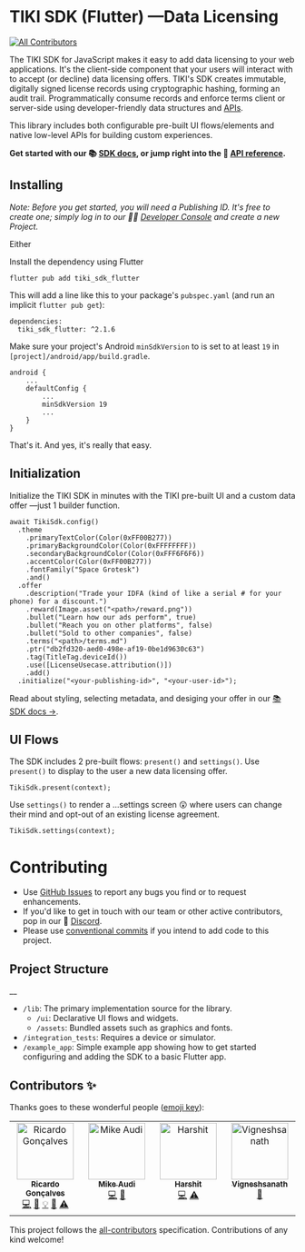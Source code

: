 # TIKI SDK (Flutter) —Data Licensing
<!-- ALL-CONTRIBUTORS-BADGE:START - Do not remove or modify this section -->
[![All Contributors](https://img.shields.io/badge/all_contributors-4-orange.svg?style=flat-square)](#contributors-)
<!-- ALL-CONTRIBUTORS-BADGE:END -->

The TIKI SDK for JavaScript makes it easy to add data licensing to your web applications. It's the client-side component that your users will interact with to accept (or decline) data licensing offers. TIKI's SDK creates immutable, digitally signed license records using cryptographic hashing, forming an audit trail. Programmatically consume records and enforce terms client or server-side using developer-friendly data structures and [APIs](https://mytiki.com/reference/getting-started).

This library includes both configurable pre-built UI flows/elements and native low-level APIs for building custom experiences.

**Get started with our 📚 [SDK docs](https://mytiki.com/docs/sdk-overview), or jump right into the 📘 [API reference](https://pub.dev/packages/tiki_sdk_flutter).**

## Installing

_Note: Before you get started, you will need a Publishing ID. It's free to create one; simply log in to our 🧑‍💻 [Developer Console](https://console.mytiki.com) and create a new Project._

Either

Install the dependency using Flutter

```
flutter pub add tiki_sdk_flutter
```

This will add a line like this to your package's `pubspec.yaml` (and run an implicit `flutter pub get`):

```
dependencies:
  tiki_sdk_flutter: ^2.1.6
```

Make sure your project's Android `minSdkVersion` to is set to at least `19` in `[project]/android/app/build.gradle`.

```Text Gradle
android {
    ...
    defaultConfig {
        ...
        minSdkVersion 19
        ...
    }
}
```

That's it. And yes, it's really that easy.

## Initialization
Initialize the TIKI SDK in minutes with the TIKI pre-built UI and a custom data offer —just 1 builder function.

```
await TikiSdk.config()
  .theme
  	.primaryTextColor(Color(0xFF00B277))
  	.primaryBackgroundColor(Color(0xFFFFFFFF))
  	.secondaryBackgroundColor(Color(0xFFF6F6F6))
  	.accentColor(Color(0xFF00B277))
  	.fontFamily("Space Grotesk")
  	.and()
  .offer
  	.description("Trade your IDFA (kind of like a serial # for your phone) for a discount.")
  	.reward(Image.asset("<path>/reward.png"))
  	.bullet("Learn how our ads perform", true)
  	.bullet("Reach you on other platforms", false)
  	.bullet("Sold to other companies", false)
  	.terms("<path>/terms.md")
  	.ptr("db2fd320-aed0-498e-af19-0be1d9630c63")
  	.tag(TitleTag.deviceId())
  	.use([LicenseUsecase.attribution()])
  	.add()
  .initialize("<your-publishing-id>", "<your-user-id>");
```

Read about styling, selecting metadata, and desiging your offer in our [📚 SDK docs →](https://mytiki.com/docs/sdk-overview).

## UI Flows

The SDK includes 2 pre-built flows: `present()` and `settings()`. Use `present()` to display to the user a new data licensing offer.

```
TikiSdk.present(context);
```

Use `settings()` to render a ...settings screen 😲 where users can change their mind and opt-out of an existing license agreement.

```
TikiSdk.settings(context);
```
# Contributing

- Use [GitHub Issues](https://github.com/tiki/tiki-sdk-flutter/issues) to report any bugs you find or to request enhancements.
- If you'd like to get in touch with our team or other active contributors, pop in our 👾 [Discord](https://discord.gg/tiki).
- Please use [conventional commits](https://www.conventionalcommits.org/en/v1.0.0/) if you intend to add code to this project.

## Project Structure
__

- `/lib`: The primary implementation source for the library.
  - `/ui`: Declarative UI flows and widgets.
  - `/assets`: Bundled assets such as graphics and fonts.
- `/integration_tests`: Requires a device or simulator.
- `/example_app`: Simple example app showing how to get started configuring and adding the SDK to a basic Flutter app.

## Contributors ✨

Thanks goes to these wonderful people ([emoji key](https://allcontributors.org/docs/en/emoji-key)):

<!-- ALL-CONTRIBUTORS-LIST:START - Do not remove or modify this section -->
<!-- prettier-ignore-start -->
<!-- markdownlint-disable -->
<table>
  <tbody>
    <tr>
      <td align="center" valign="top" width="14.28%"><a href="https://www.linkedin.com/in/ricardolg/"><img src="https://avatars.githubusercontent.com/u/8357343?v=4?s=100" width="100px;" alt="Ricardo Gonçalves"/><br /><sub><b>Ricardo Gonçalves</b></sub></a><br /><a href="https://github.com/tiki/tiki-sdk-flutter/commits?author=ricardobrg" title="Code">💻</a> <a href="https://github.com/tiki/tiki-sdk-flutter/commits?author=ricardobrg" title="Documentation">📖</a> <a href="#example-ricardobrg" title="Examples">💡</a> <a href="#maintenance-ricardobrg" title="Maintenance">🚧</a> <a href="https://github.com/tiki/tiki-sdk-flutter/commits?author=ricardobrg" title="Tests">⚠️</a></td>
      <td align="center" valign="top" width="14.28%"><a href="http://mytiki.com"><img src="https://avatars.githubusercontent.com/u/3769672?v=4?s=100" width="100px;" alt="Mike Audi"/><br /><sub><b>Mike Audi</b></sub></a><br /><a href="https://github.com/tiki/tiki-sdk-flutter/commits?author=mike-audi" title="Code">💻</a> <a href="https://github.com/tiki/tiki-sdk-flutter/pulls?q=is%3Apr+reviewed-by%3Amike-audi" title="Reviewed Pull Requests">👀</a></td>
      <td align="center" valign="top" width="14.28%"><a href="http://harshit933.github.io"><img src="https://avatars.githubusercontent.com/u/90508384?v=4?s=100" width="100px;" alt="Harshit"/><br /><sub><b>Harshit</b></sub></a><br /><a href="https://github.com/tiki/tiki-sdk-flutter/commits?author=Harshit933" title="Code">💻</a> <a href="https://github.com/tiki/tiki-sdk-flutter/commits?author=Harshit933" title="Tests">⚠️</a></td>
      <td align="center" valign="top" width="14.28%"><a href="https://github.com/Vigneshsanath"><img src="https://avatars.githubusercontent.com/u/117610954?v=4?s=100" width="100px;" alt="Vigneshsanath"/><br /><sub><b>Vigneshsanath</b></sub></a><br /><a href="#design-Vigneshsanath" title="Design">🎨</a></td>
    </tr>
  </tbody>
</table>

<!-- markdownlint-restore -->
<!-- prettier-ignore-end -->

<!-- ALL-CONTRIBUTORS-LIST:END -->

This project follows the [all-contributors](https://github.com/all-contributors/all-contributors) specification. Contributions of any kind welcome!